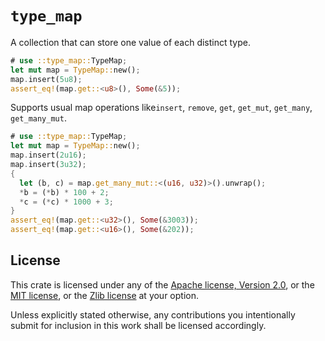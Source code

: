 `type_map`
==========

A collection that can store one value of each distinct type.

```rust
# use ::type_map::TypeMap;
let mut map = TypeMap::new();
map.insert(5u8);
assert_eq!(map.get::<u8>(), Some(&5));
```

Supports usual map operations like`insert`, `remove`, `get`, `get_mut`,
`get_many`, `get_many_mut`.

```rust
# use ::type_map::TypeMap;
let mut map = TypeMap::new();
map.insert(2u16);
map.insert(3u32);
{
  let (b, c) = map.get_many_mut::<(u16, u32)>().unwrap();
  *b = (*b) * 100 + 2;
  *c = (*c) * 1000 + 3;
}
assert_eq!(map.get::<u32>(), Some(&3003));
assert_eq!(map.get::<u16>(), Some(&202));
```


License
-------

This crate is licensed under any of the
[Apache license, Version 2.0](./LICENSE-APACHE),
or the
[MIT license](./LICENSE-MIT),
or the
[Zlib license](./LICENSE-ZLIB)
at your option.

Unless explicitly stated otherwise, any contributions you intentionally submit
for inclusion in this work shall be licensed accordingly.
